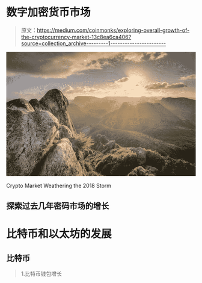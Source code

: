 # 数字加密货币市场

> 原文：<https://medium.com/coinmonks/exploring-overall-growth-of-the-cryptocurrency-market-13c8ea6ca406?source=collection_archive---------1----------------------->

![](img/c72f5ec2d4eb62b77ba572aec55d5860.png)

Crypto Market Weathering the 2018 Storm

## **探索过去几年密码市场的增长**

# 比特币和以太坊的发展

## 比特币

> 1.比特币钱包增长